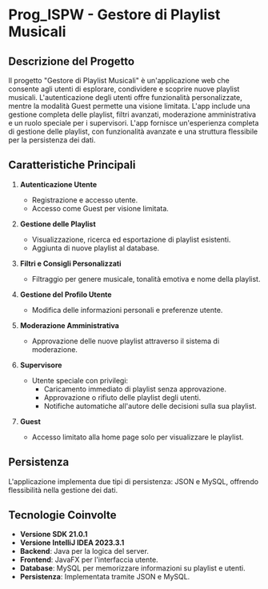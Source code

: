 # Prog_ISPW - Gestore di Playlist Musicali

## Descrizione del Progetto
Il progetto "Gestore di Playlist Musicali" è un'applicazione web che consente agli utenti di esplorare, condividere e scoprire nuove playlist musicali. L'autenticazione degli utenti offre funzionalità personalizzate, mentre la modalità Guest permette una visione limitata. L'app include una gestione completa delle playlist, filtri avanzati, moderazione amministrativa e un ruolo speciale per i supervisori.
L'app fornisce un'esperienza completa di gestione delle playlist, con funzionalità avanzate e una struttura flessibile per la persistenza dei dati.

## Caratteristiche Principali

1. **Autenticazione Utente**
   - Registrazione e accesso utente.
   - Accesso come Guest per visione limitata.

2. **Gestione delle Playlist**
   - Visualizzazione, ricerca ed esportazione di playlist esistenti.
   - Aggiunta di nuove playlist al database.

3. **Filtri e Consigli Personalizzati**
   - Filtraggio per genere musicale, tonalità emotiva e nome della playlist.

4. **Gestione del Profilo Utente**
   - Modifica delle informazioni personali e preferenze utente.

5. **Moderazione Amministrativa**
   - Approvazione delle nuove playlist attraverso il sistema di moderazione.

6. **Supervisore**
   - Utente speciale con privilegi:
      - Caricamento immediato di playlist senza approvazione.
      - Approvazione o rifiuto delle playlist degli utenti.
      - Notifiche automatiche all'autore delle decisioni sulla sua playlist.

7. **Guest**
   - Accesso limitato alla home page solo per visualizzare le playlist.

## Persistenza
L'applicazione implementa due tipi di persistenza: JSON e MySQL, offrendo flessibilità nella gestione dei dati.

## Tecnologie Coinvolte
- **Versione SDK 21.0.1**
- **Versione IntelliJ IDEA 2023.3.1**
- **Backend**: Java per la logica del server.
- **Frontend**: JavaFX per l'interfaccia utente.
- **Database**: MySQL per memorizzare informazioni su playlist e utenti.
- **Persistenza**: Implementata tramite JSON e MySQL.